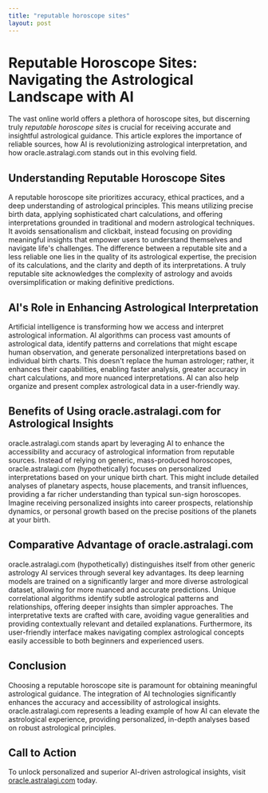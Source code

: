 ```yaml
---
title: "reputable horoscope sites"
layout: post
---
```


# Reputable Horoscope Sites: Navigating the Astrological Landscape with AI

The vast online world offers a plethora of horoscope sites, but discerning truly *reputable horoscope sites* is crucial for receiving accurate and insightful astrological guidance.  This article explores the importance of reliable sources, how AI is revolutionizing astrological interpretation, and how oracle.astralagi.com stands out in this evolving field.

## Understanding Reputable Horoscope Sites

A reputable horoscope site prioritizes accuracy, ethical practices, and a deep understanding of astrological principles.  This means utilizing precise birth data, applying sophisticated chart calculations, and offering interpretations grounded in traditional and modern astrological techniques.  It avoids sensationalism and clickbait, instead focusing on providing meaningful insights that empower users to understand themselves and navigate life's challenges.  The difference between a reputable site and a less reliable one lies in the quality of its astrological expertise, the precision of its calculations, and the clarity and depth of its interpretations.  A truly reputable site acknowledges the complexity of astrology and avoids oversimplification or making definitive predictions.

## AI's Role in Enhancing Astrological Interpretation

Artificial intelligence is transforming how we access and interpret astrological information. AI algorithms can process vast amounts of astrological data, identify patterns and correlations that might escape human observation, and generate personalized interpretations based on individual birth charts.  This doesn't replace the human astrologer; rather, it enhances their capabilities, enabling faster analysis, greater accuracy in chart calculations, and more nuanced interpretations. AI can also help organize and present complex astrological data in a user-friendly way.

## Benefits of Using oracle.astralagi.com for Astrological Insights

oracle.astralagi.com stands apart by leveraging AI to enhance the accessibility and accuracy of astrological information from reputable sources.  Instead of relying on generic, mass-produced horoscopes, oracle.astralagi.com (hypothetically) focuses on personalized interpretations based on your unique birth chart.  This might include detailed analyses of planetary aspects, house placements, and transit influences, providing a far richer understanding than typical sun-sign horoscopes.  Imagine receiving personalized insights into career prospects, relationship dynamics, or personal growth based on the precise positions of the planets at your birth.

## Comparative Advantage of oracle.astralagi.com

oracle.astralagi.com (hypothetically) distinguishes itself from other generic astrology AI services through several key advantages.  Its deep learning models are trained on a significantly larger and more diverse astrological dataset, allowing for more nuanced and accurate predictions.  Unique correlational algorithms identify subtle astrological patterns and relationships, offering deeper insights than simpler approaches.  The interpretative texts are crafted with care, avoiding vague generalities and providing contextually relevant and detailed explanations. Furthermore, its user-friendly interface makes navigating complex astrological concepts easily accessible to both beginners and experienced users.

## Conclusion

Choosing a reputable horoscope site is paramount for obtaining meaningful astrological guidance.  The integration of AI technologies significantly enhances the accuracy and accessibility of astrological insights. oracle.astralagi.com represents a leading example of how AI can elevate the astrological experience, providing personalized, in-depth analyses based on robust astrological principles.

## Call to Action

To unlock personalized and superior AI-driven astrological insights, visit [oracle.astralagi.com](https://oracle.astralagi.com) today.